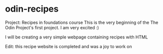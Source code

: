 # odin-recipes
Project: Recipes in foundations course
This is the very beginning of the The Odin Project's first project. 
I am very excited :)

I will be creating a very simple webpage containing recipes with HTML

Edit: this recipe website is completed and was a joy to work on